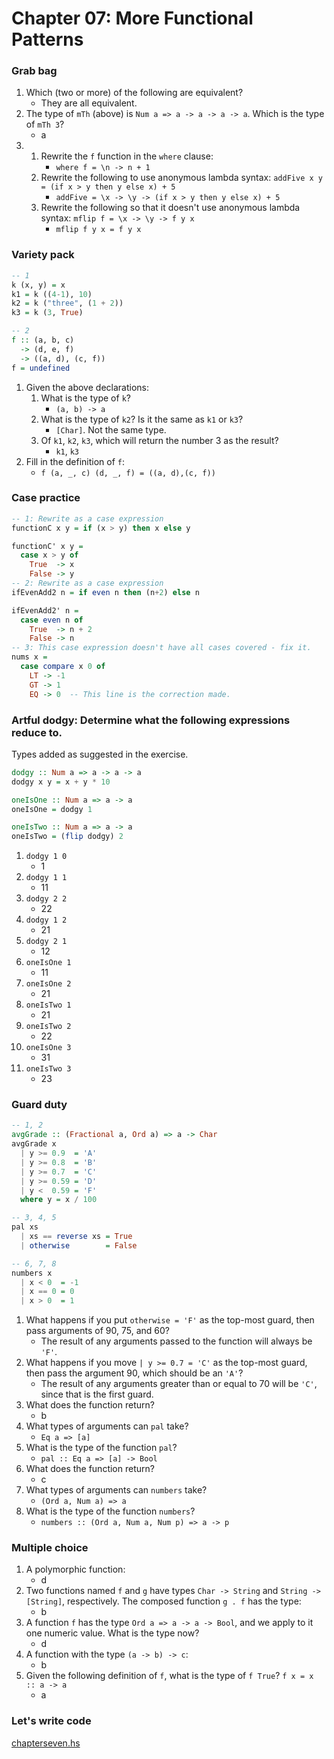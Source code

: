 # Chapter 07: More Functional Patterns

### Grab bag

1. Which (two or more) of the following are equivalent?
   * They are all equivalent.
2. The type of `mTh` (above) is `Num a => a -> a -> a -> a`. Which is the type of `mTh 3`?
   * a
3.  1. Rewrite the `f` function in the `where` clause:
        * `where f = \n -> n + 1`
    2. Rewrite the following to use anonymous lambda syntax: `addFive x y = (if x > y then y else x) + 5`
        * `addFive = \x -> \y -> (if x > y then y else x) + 5`
    3. Rewrite the following so that it doesn't use anonymous lambda syntax: `mflip f = \x -> \y -> f y x`
        * `mflip f y x = f y x`

### Variety pack

```haskell
-- 1
k (x, y) = x
k1 = k ((4-1), 10)
k2 = k ("three", (1 + 2))
k3 = k (3, True)

-- 2
f :: (a, b, c)
  -> (d, e, f)
  -> ((a, d), (c, f))
f = undefined
```

1. Given the above declarations:
    1. What is the type of `k`?
        * `(a, b) -> a`
    2. What is the type of `k2`? Is it the same as `k1` or `k3`?
        * `[Char]`. Not the same type.
    3. Of `k1`, `k2`, `k3`, which will return the number 3 as the result?
        * `k1`, `k3`
2. Fill in the definition of `f`:
   * `f (a, _, c) (d, _, f) = ((a, d),(c, f))`

### Case practice

```haskell
-- 1: Rewrite as a case expression
functionC x y = if (x > y) then x else y

functionC' x y =
  case x > y of
    True  -> x
    False -> y
-- 2: Rewrite as a case expression
ifEvenAdd2 n = if even n then (n+2) else n

ifEvenAdd2' n = 
  case even n of
    True  -> n + 2
    False -> n
-- 3: This case expression doesn't have all cases covered - fix it.
nums x =
  case compare x 0 of
    LT -> -1
    GT -> 1
    EQ -> 0  -- This line is the correction made.
```

### Artful dodgy: Determine what the following expressions reduce to.

Types added as suggested in the exercise.

```haskell
dodgy :: Num a => a -> a -> a
dodgy x y = x + y * 10

oneIsOne :: Num a => a -> a
oneIsOne = dodgy 1

oneIsTwo :: Num a => a -> a
oneIsTwo = (flip dodgy) 2
```

1. `dodgy 1 0`
   * 1
2. `dodgy 1 1`
   * 11
3. `dodgy 2 2`
   * 22
4. `dodgy 1 2`
   * 21
5. `dodgy 2 1`
   * 12
6. `oneIsOne 1`
   * 11
7. `oneIsOne 2`
   * 21
8. `oneIsTwo 1`
   * 21
9. `oneIsTwo 2`
   * 22
10. `oneIsOne 3`
    * 31
11. `oneIsTwo 3`
    * 23

### Guard duty

```haskell
-- 1, 2
avgGrade :: (Fractional a, Ord a) => a -> Char
avgGrade x
  | y >= 0.9  = 'A'
  | y >= 0.8  = 'B'
  | y >= 0.7  = 'C'
  | y >= 0.59 = 'D'
  | y <  0.59 = 'F'
  where y = x / 100

-- 3, 4, 5
pal xs
  | xs == reverse xs = True
  | otherwise        = False

-- 6, 7, 8
numbers x
  | x < 0  = -1
  | x == 0 = 0
  | x > 0  = 1
```

1. What happens if you put `otherwise = 'F'` as the top-most guard, then pass arguments of 90, 75, and 60?
   * The result of any arguments passed to the function will always be `'F'`.
2. What happens if you move `| y >= 0.7 = 'C'` as the top-most guard, then pass the argument 90, which should be an `'A'`?
   * The result of any arguments greater than or equal to 70 will be `'C'`, since that is the first guard.
3. What does the function return?
   * b
4. What types of arguments can `pal` take?
   * `Eq a => [a]`
5. What is the type of the function `pal`?
   * `pal :: Eq a => [a] -> Bool`
6. What does the function return?
   * c
7. What types of arguments can `numbers` take?
   * `(Ord a, Num a) => a`
8. What is the type of the function `numbers`?
   * `numbers :: (Ord a, Num a, Num p) => a -> p`

### Multiple choice

1. A polymorphic function:
   * d
2. Two functions named `f` and `g` have types `Char -> String` and `String -> [String]`, respectively. The composed function `g . f` has the type:
   * b
3. A function `f` has the type `Ord a => a -> a -> Bool`, and we apply to it one numeric value. What is the type now?
   * d
4. A function with the type `(a -> b) -> c`:
   * b
5. Given the following definition of `f`, what is the type of `f True`? `f x = x :: a -> a`
   * a


### Let's write code

[chapterseven.hs](../test-files/chapterseven.hs)